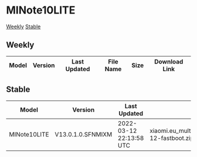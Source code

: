 # MINote10LITE
[Weekly](#Weekly)  [Stable](#Stable)
## Weekly
| Model | Version | Last Updated | File Name | Size | Download Link |
| ---- | ---- | ---- | ---- | ---- | ---- |
## Stable
| Model | Version | Last Updated | File Name | Size | Download Link |
| ---- | ---- | ---- | ---- | ---- | ---- |
| MINote10LITE | V13.0.1.0.SFNMIXM | 2022-03-12 22:13:58 UTC | xiaomi.eu_multi_MINote10LITE_V13.0.1.0.SFNMIXM_v13-12-fastboot.zip | 3.6 GB | [SourceForge](https://sourceforge.net/projects/xiaomi-eu-multilang-miui-roms/files/xiaomi.eu/MIUI-STABLE-RELEASES/MIUIv13/xiaomi.eu_multi_MINote10LITE_V13.0.1.0.SFNMIXM_v13-12-fastboot.zip/download) |
